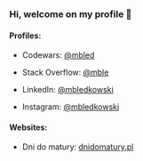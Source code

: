 ### Hi, welcome on my profile 👋
#### Profiles:
* Codewars: [@mbled](https://codewars.com/users/mbled)
* Stack Overflow: [@mble](https://stackoverflow.com/story/mble)

* LinkedIn: [@mbledkowski](https://linkedin.com/in/mbledkowski)
* Instagram: [@mbledkowski](https://instagram.com/mbledkowski)
#### Websites:
* Dni do matury: [dnidomatury.pl](https://dnidomatury.pl)
